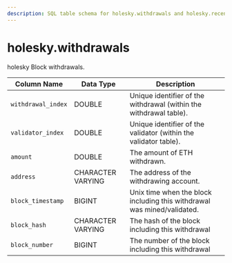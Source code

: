 ```yaml
---
description: SQL table schema for holesky.withdrawals and holesky.recent_withdrawals
---
```


# holesky.withdrawals

holesky Block withdrawals.

| Column Name        | Data Type         | Description                                                             |
| ------------------ | ----------------- | ----------------------------------------------------------------------- |
| `withdrawal_index` | DOUBLE            | Unique identifier of the withdrawal (within the withdrawal table).      |
| `validator_index`  | DOUBLE            | Unique identifier of the validator (within the validator table).        |
| `amount`           | DOUBLE            | The amount of ETH withdrawn.                                            |
| `address`          | CHARACTER VARYING | The address of the withdrawing account.                                 |
| `block_timestamp`  | BIGINT            | Unix time when the block including this withdrawal was mined/validated. |
| `block_hash`       | CHARACTER VARYING | The hash of the block including this withdrawal                         |
| `block_number`     | BIGINT            | The number of the block including this withdrawal                       |
